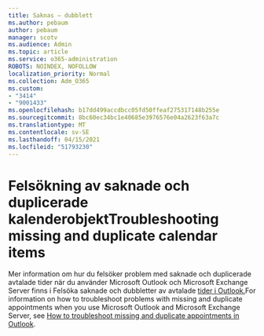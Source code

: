 ```yaml
---
title: Saknas – dubblett
ms.author: pebaum
author: pebaum
manager: scotv
ms.audience: Admin
ms.topic: article
ms.service: o365-administration
ROBOTS: NOINDEX, NOFOLLOW
localization_priority: Normal
ms.collection: Adm_O365
ms.custom:
- "3414"
- "9001433"
ms.openlocfilehash: b17dd499accdbcc05fd50ffeaf275317148b255e
ms.sourcegitcommit: 8bc60ec34bc1e40685e3976576e04a2623f63a7c
ms.translationtype: MT
ms.contentlocale: sv-SE
ms.lasthandoff: 04/15/2021
ms.locfileid: "51793230"
---
```

# <a name="troubleshooting-missing-and-duplicate-calendar-items"></a><span data-ttu-id="f5a61-102">Felsökning av saknade och duplicerade kalenderobjekt</span><span class="sxs-lookup"><span data-stu-id="f5a61-102">Troubleshooting missing and duplicate calendar items</span></span>

<span data-ttu-id="f5a61-103">Mer information om hur du felsöker problem med saknade och duplicerade avtalade tider när du använder Microsoft Outlook och Microsoft Exchange Server finns i Felsöka saknade och dubbletter av avtalade [tider i Outlook.](https://support.microsoft.com/help/890436/how-to-troubleshoot-missing-and-duplicate-appointments-in-outlook)</span><span class="sxs-lookup"><span data-stu-id="f5a61-103">For information on how to troubleshoot problems with missing and duplicate appointments when you use Microsoft Outlook and Microsoft Exchange Server, see [How to troubleshoot missing and duplicate appointments in Outlook](https://support.microsoft.com/help/890436/how-to-troubleshoot-missing-and-duplicate-appointments-in-outlook).</span></span>